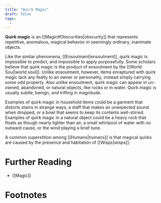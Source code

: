 ```yaml
---
title: "Quirk Magic"
draft: false
tags:
  - 
---
```


**Quirk magic** is an [[Magic#Obscurities|obscurity]] that represents repetitive, anomalous, magical behavior in seemingly ordinary, inanimate objects. 

Like the similar phenomena, [[Ensoulment|ensoulment]], quirk magic is impossible to predict, and impossible to apply purposefully. Some scholars believe that quirk magic is the product of ensoulment by the [[World Soul|world soul]]. Unlike ensoulment, however, items enraptured with quirk magic lack any fealty to an owner or  personality, instead simply carrying some odd property. Also unlike ensoulment, quirk magic can appear in un-owned, abandoned, or natural objects, like rocks or in water. Quirk magic is usually subtle, benign, and trifling in magnitude.

Examples of quirk magic in household items could be a garment that distorts stains in strange ways, a staff that makes an unexpected sound when dropped, or a bowl that seems to keep its contents well-stirred. Examples of quirk magic in a natural object could be a heavy rock that floats as though nearly lighter than air, a small whirlpool of water with no outward cause, or the wind playing a brief tune. 

A common superstition among [[Humans|humans]] is that magical quirks are caused by the presence and habitation of [[Wisps|wisps]].

# Further Reading
- [[Magic]]

# Footnotes
